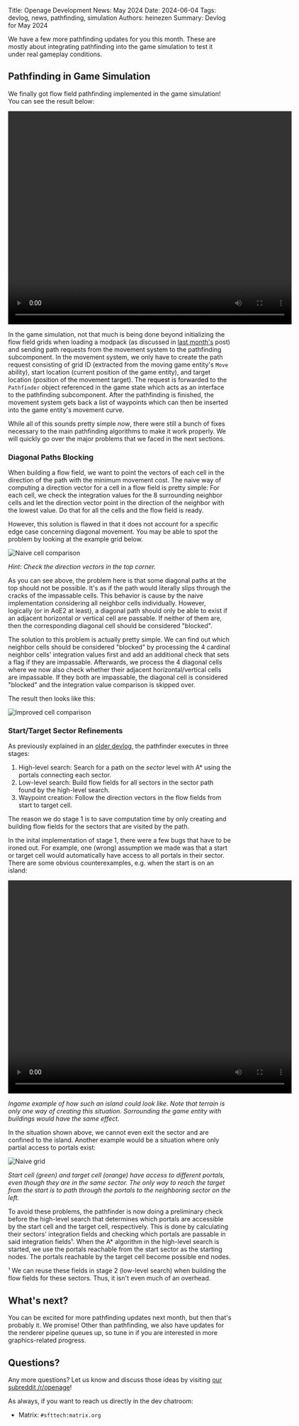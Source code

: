 Title: Openage Development News: May 2024
Date: 2024-06-04
Tags: devlog, news, pathfinding, simulation
Authors: heinezen
Summary: Devlog for May 2024

We have a few more pathfinding updates for you this month. These are mostly about
integrating pathfinding into the game simulation to test it under real gameplay conditions.

## Pathfinding in Game Simulation

We finally got flow field pathfinding implemented in the game simulation!
You can see the result below:

<video width="640" height="480" controls>
  <source src="./images/news/2024-05/openage_path_gameplay1.mp4" type="video/mp4">
</video>

In the game simulation, not that much is being done beyond initializing
the flow field grids when loading a modpack (as discussed in [last month's]({filename}/blog/devlog_2024_04.md)
post) and sending path requests from the movement system to the pathfinding
subcomponent. In the movement system, we only have to create the path request
consisting of grid ID (extracted from the moving game entity's `Move` ability),
start location (current position of the game entity), and target location
(position of the movement target). The request is forwarded to the
`Pathfinder` object referenced in the game state which acts as an
interface to the pathfinding subcomponent. After the pathfinding is finished,
the movement system gets back a list of waypoints which can then be
inserted into the game entity's movement curve.

While all of this sounds pretty simple *now*, there were still a bunch of
fixes necessary to the main pathfinding algorithms to make it work
properly. We will quickly go over the major problems that we faced
in the next sections.

### Diagonal Paths Blocking

When building a flow field, we want to point the vectors of each cell
in the direction of the path with the minimum movement cost. The naive
way of computing a direction vector for a cell in a flow field
is pretty simple: For each cell, we check the integration values for
the 8 surrounding neighbor cells and let the direction vector point
in the direction of the neighbor with the lowest value. Do that for all
the cells and the flow field is ready.

However, this solution is flawed in that it does not account for a specific
edge case concerning diagonal movement. You may be able to spot the problem
by looking at the example grid below.

![Naive cell comparison]({static}/images/news/2024-05/naive_diagonal.png)

*Hint: Check the direction vectors in the top corner.*

As you can see above, the problem here is that some diagonal paths at the top
should not be possible. It's as if the path would literally slips through
the cracks of the impassable cells. This behavior is cause by the naive
implementation considering all neighbor cells individually. However, logically
(or in AoE2 at least), a diagonal path should only be able to exist if an adjacent
horizontal *or* vertical cell are passable. If neither of them are, then the corresponding
diagonal cell should be considered "blocked".

The solution to this problem is actually pretty simple. We can find out which
neighbor cells should be considered "blocked" by processing the 4 cardinal
neighbor cells' integration values first and add an additional check that sets a flag
if they are impassable. Afterwards, we process the 4 diagonal cells where we now also
check whether their adjacent horizontal/vertical cells are impassable. If they both are
impassable, the diagonal cell is considered "blocked" and the integration value
comparison is skipped over.

The result then looks like this:

![Improved cell comparison]({static}/images/news/2024-05/improved_diagonal.png)

### Start/Target Sector Refinements

As previously explained in an [older devlog]({filename}/blog/devlog_2024_03.md), the pathfinder executes in three stages:

1. High-level search: Search for a path on the *sector* level with A\* using the portals connecting each sector.
2. Low-level search: Build flow fields for all sectors in the sector path found by the high-level search.
3. Waypoint creation: Follow the direction vectors in the flow fields from start to target cell.

The reason we do stage 1 is to save computation time by only creating and building flow fields
for the sectors that are visited by the path.

In the inital implementation of stage 1, there were a few bugs that have to be ironed out. For example,
one (wrong) assumption we made was that a start or target cell would automatically have access to all
portals in their sector. There are some obvious counterexamples, e.g. when the start is on an island:

<video width="640" height="480" controls>
  <source src="./images/news/2024-05/openage_path_gameplay2.mp4" type="video/mp4">
</video>

*Ingame example of how such an island could look like. Note that terrain is only one way of creating this situation. Sorrounding the game entity with buildings would have the same effect.*

In the situation shown above, we cannot even exit the sector and are confined to the island. Another
example would be a situation where only partial access to portals exist:

![Naive grid]({static}/images/news/2024-05/naive_grid.png)

*Start cell (green) and target cell (orange) have access to different portals, even though they are in the same sector. The only way to reach the target from the start is to path through the portals to the neighboring sector on the left.*

To avoid these problems, the pathfinder is now doing a preliminary check before the high-level search
that determines which portals are accessible by the start cell and the target cell, respectively. This
is done by calculating their sectors' integration fields and checking which portals are passable
in said integration fields¹. When the A\* algorithm in the high-level search is started, we use the
portals reachable from the start sector as the starting nodes. The portals reachable by the target
cell become possible end nodes.

¹ We can reuse these fields in stage 2 (low-level search) when building the flow fields for
these sectors. Thus, it isn't even much of an overhead.

## What's next?

You can be excited for more pathfinding updates next month, but then that's probably it. We
promise! Other than pathfinding, we also have updates for the renderer pipeline queues up,
so tune in if you are interested in more graphics-related progress.

## Questions?

Any more questions? Let us know and discuss those ideas by visiting [our subreddit /r/openage](https://reddit.com/r/openage)!

As always, if you want to reach us directly in the dev chatroom:

* Matrix: `#sfttech:matrix.org`

